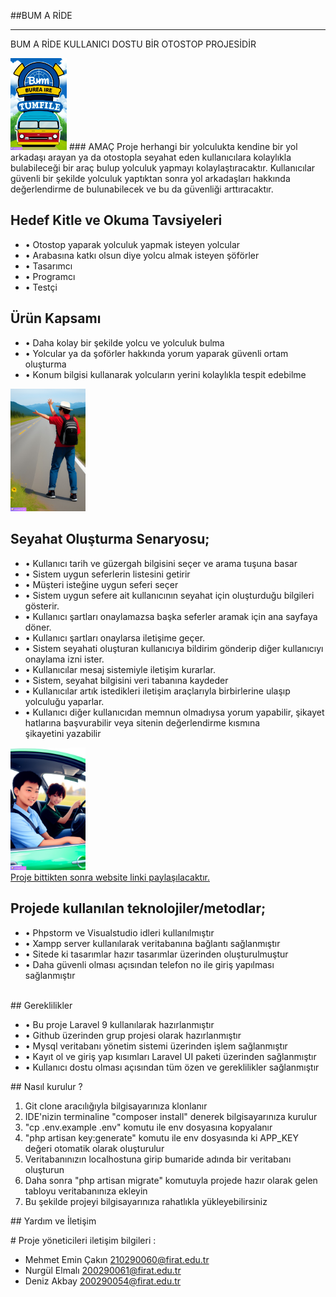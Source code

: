 ##BUM A RİDE

------------

BUM A RİDE KULLANICI DOSTU BİR OTOSTOP PROJESİDİR        

<img src="public/images/otostop3.jpg" width="90" heigt="90"> 
### AMAÇ 
Proje herhangi bir yolculukta kendine bir yol arkadaşı arayan ya da otostopla seyahat eden kullanıcılara kolaylıkla bulabileceği bir araç bulup yolculuk yapmayı kolaylaştıracaktır. Kullanıcılar güvenli bir şekilde yolculuk yaptıktan sonra yol arkadaşları hakkında değerlendirme de bulunabilecek ve bu da güvenliği arttıracaktır.

## Hedef Kitle ve Okuma Tavsiyeleri
<p>
 <ul>
 <li> •	Otostop yaparak yolculuk yapmak isteyen yolcular </li>
 <li> •	Arabasına katkı olsun diye yolcu almak isteyen şöförler </li>
 <li> •	Tasarımcı </li>
 <li> •	Programcı </li>
 <li> •	Testçi </li>
 </ul>

</p>

## Ürün Kapsamı
<p>
  <ul>
  <li> •	Daha kolay bir şekilde yolcu ve yolculuk bulma </li>
  <li> •	Yolcular ya da şoförler hakkında yorum yaparak güvenli ortam oluşturma </li>
  <li> •	Konum bilgisi kullanarak yolcuların yerini kolaylıkla tespit edebilme </li>
  </ul>
</p>
   



<img src="public/images/otostop.jpg" width="120" heigt="120">
      
## Seyahat Oluşturma Senaryosu;
 <p>
 <ul>
<li> •	Kullanıcı tarih ve güzergah bilgisini seçer ve arama tuşuna basar </li>
<li> •	Sistem uygun seferlerin listesini getirir </li>
<li> •	Müşteri isteğine uygun seferi seçer </li>
<li> •	Sistem uygun sefere ait kullanıcının seyahat için oluşturduğu bilgileri gösterir. </li>
<li> •	Kullanıcı şartları onaylamazsa başka seferler aramak için ana sayfaya döner. </li>
<li> •	Kullanıcı şartları onaylarsa iletişime geçer.</li>
<li> •	Sistem seyahati oluşturan kullanıcıya bildirim gönderip diğer kullanıcıyı onaylama izni ister. </li>
<li> •	Kullanıcılar mesaj sistemiyle iletişim kurarlar. </li>
<li> •	Sistem, seyahat bilgisini veri tabanına kaydeder </li>
<li> •	Kullanıcılar artık istedikleri iletişim araçlarıyla birbirlerine ulaşıp yolculuğu yaparlar. </li>
<li> •	Kullanıcı diğer kullanıcıdan memnun olmadıysa yorum yapabilir, şikayet hatlarına başvurabilir veya sitenin değerlendirme kısmına şikayetini yazabilir</li>
 </ul>
</p>

 <img src="public/images/otostop2.jpg" width="120" heigt="120"> <br>
 <a href=""> Proje bittikten sonra website linki paylaşılacaktır. </a> <br>
 
 ## Projede kullanılan teknolojiler/metodlar;
 <p>
 <ul>
<li> •	Phpstorm ve Visualstudio idleri kullanılmıştır </li>
<li> •	Xampp server kullanılarak veritabanına bağlantı sağlanmıştır </li>
<li> •	Sitede ki tasarımlar hazır tasarımlar üzerinden oluşturulmuştur </li>
<li> • Daha güvenli olması açısından telefon no ile giriş yapılması sağlanmıştır </li>
</ul>
</p> <br>
## Gereklilikler
 <p>
 <ul>
<li> •	Bu proje Laravel 9 kullanılarak hazırlanmıştır </li>
<li> •	Github üzerinden grup projesi olarak hazırlanmıştır </li>
<li> •	Mysql veritabanı yönetim sistemi üzerinden işlem sağlanmıştır </li>
<li> •  Kayıt ol ve giriş yap kısımları Laravel UI paketi üzerinden sağlanmıştır </li>
<li> •  Kullanıcı dostu olması açısından tüm özen ve gereklilikler sağlanmıştır </li>
</ul>
</p> 
## Nasıl kurulur ?     
 <p>
 <ol>
<li> Git clone aracılığıyla bilgisayarınıza klonlanır </li>
<li> IDE'nizin terminaline "composer install" denerek bilgisayarınıza kurulur </li>
<li> "cp .env.example .env" komutu ile env dosyasına kopyalanır </li>
<li> "php artisan key:generate" komutu ile env dosyasında ki APP_KEY değeri otomatik olarak oluşturulur </li>
<li> Veritabanınızın localhostuna girip bumaride adında bir veritabanı oluşturun </li>
<li> Daha sonra "php artisan migrate" komutuyla projede hazır olarak gelen tabloyu veritabanınıza ekleyin </li>
<li> Bu şekilde projeyi bilgisayarınıza rahatlıkla yükleyebilirsiniz </li>
</ol>
</p> 
## Yardım ve İletişim
<p>
# Proje yöneticileri iletişim bilgileri : <br>
<ul>
<li> Mehmet Emin Çakın <a href="mailto:210290060@firat.edu.tr"> 210290060@firat.edu.tr </a> </li>
<li> Nurgül Elmalı <a href="mailto:200290061@firat.edu.tr"> 200290061@firat.edu.tr </a> </li>
<li> Deniz Akbay <a href="mailto:210290054@firat.edu.tr"> 200290054@firat.edu.tr </a> </li>
</ul>
</p>
    
    
  
 


      


